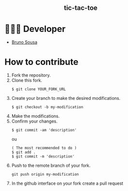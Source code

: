 <h2 align="center">
tic-tac-toe
</h2>


# 👨🏼‍💻 Developer 

- [Bruno Sousa](https://www.linkedin.com/in/brunosousa01/)


# How to contribute

1. Fork the repository.
2. Clone this fork. 
    ```
    $ git clone YOUR_FORK_URL
    ```
3. Create your branch to make the desired modifications.
    ``` 
    $ git checkout -b my-modification
    ```
4. Make the modifications.
5. Confirm your changes.
    ```
    $ git commit -am 'description' 
    ```
    ou 
    ```
    ( The most recommended to do )
    $ git add .
    $ git commit -m 'description'
    ```
6. Push to the remote branch of your fork.
    ```
    git push origin my-modification
    ```
7. In the github interface on your fork create a pull request
